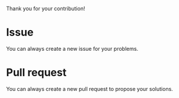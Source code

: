Thank you for your contribution!

# Issue
You can always create a new issue for your problems.

# Pull request
You can always create a new pull request to propose your solutions.
